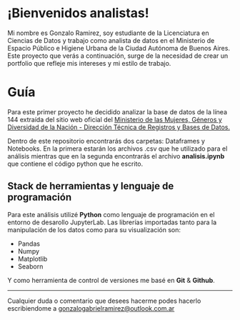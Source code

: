 # ¡Bienvenidos analistas!

Mi nombre es Gonzalo Ramirez, soy estudiante de la Licenciatura en Ciencias de Datos y trabajo como analista de datos en el Ministerio de Espacio Público e Higiene Urbana de la Ciudad Autónoma de Buenos Aires. 
Este proyecto que verás a continuación, surge de la necesidad de crear un portfolio que refleje mis intereses y mi estilo de trabajo.


# Guía

Para este primer proyecto he decidido analizar la base de datos de la línea 144 extraída del sitio web oficial del [Ministerio de las Mujeres, Géneros y Diversidad de la Nación - Dirección Técnica de Registros y Bases de Datos.](https://www.datos.gob.ar/dataset/generos-base-datos-linea-144)

Dentro de este repositorio encontrarás dos carpetas: Dataframes y Notebooks. En la primera estarán los archivos .csv que he utilizado para el análisis mientras que en la segunda encontrarás el archivo **analisis.ipynb** que contiene el código python que he escrito.


## Stack de herramientas y lenguaje de programación

Para este análisis utilizé **Python** como lenguaje de programación en el entorno de desarollo JupyterLab.
Las librerías importadas tanto para la manipulación de los datos como para su visualización son:
- Pandas
- Numpy
- Matplotlib
- Seaborn 

Y como herramienta de control de versiones me basé en **Git** & **Github**.

-----------------------------------------------------
Cualquier duda o comentario que desees hacerme podes hacerlo escribiendome a gonzalogabrielramirez@outlook.com.ar
